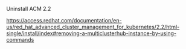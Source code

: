 Uninstall ACM 2.2

https://access.redhat.com/documentation/en-us/red_hat_advanced_cluster_management_for_kubernetes/2.2/html-single/install/index#removing-a-multiclusterhub-instance-by-using-commands

